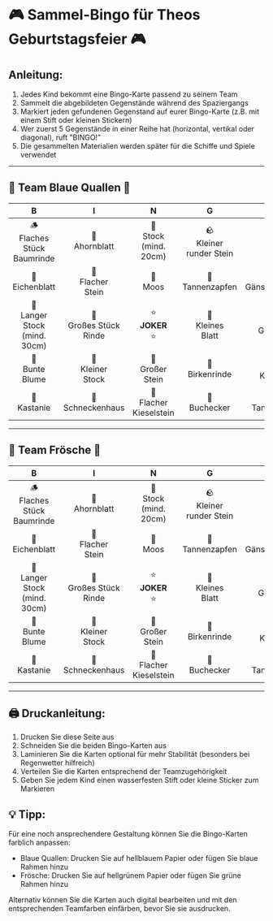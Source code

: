 # 🎮 Sammel-Bingo für Theos Geburtstagsfeier 🎮

## Anleitung:
1. Jedes Kind bekommt eine Bingo-Karte passend zu seinem Team
2. Sammelt die abgebildeten Gegenstände während des Spaziergangs
3. Markiert jeden gefundenen Gegenstand auf eurer Bingo-Karte (z.B. mit einem Stift oder kleinen Stickern)
4. Wer zuerst 5 Gegenstände in einer Reihe hat (horizontal, vertikal oder diagonal), ruft "BINGO!"
5. Die gesammelten Materialien werden später für die Schiffe und Spiele verwendet

---

## 🌊 Team Blaue Quallen 🌊

| B | I | N | G | O |
|:---:|:---:|:---:|:---:|:---:|
| 🪵<br>Flaches Stück<br>Baumrinde | 🍁<br>Ahornblatt | 🥢<br>Stock<br>(mind. 20cm) | 🪨<br>Kleiner<br>runder Stein | 🪶<br>Feder |
| 🍂<br>Eichenblatt | 🥏<br>Flacher<br>Stein | 🌿<br>Moos | 🌲<br>Tannenzapfen | 🌼<br>Gänseblümchen |
| 🌴<br>Langer Stock<br>(mind. 30cm) | 🧱<br>Großes Stück<br>Rinde | ⭐<br>**JOKER**<br>⭐ | 🍃<br>Kleines<br>Blatt | 🌾<br>Grashalm |
| 🌺<br>Bunte<br>Blume | 🥢<br>Kleiner<br>Stock | 🗿<br>Großer<br>Stein | 🌳<br>Birkenrinde | ☘️<br>Kleeblatt |
| 🌰<br>Kastanie | 🐚<br>Schneckenhaus | 🥌<br>Flacher<br>Kieselstein | 🔴<br>Buchecker | 🌲<br>Tannennadel |

---

## 🐸 Team Frösche 🐸

| B | I | N | G | O |
|:---:|:---:|:---:|:---:|:---:|
| 🪵<br>Flaches Stück<br>Baumrinde | 🍁<br>Ahornblatt | 🥢<br>Stock<br>(mind. 20cm) | 🪨<br>Kleiner<br>runder Stein | 🪶<br>Feder |
| 🍂<br>Eichenblatt | 🥏<br>Flacher<br>Stein | 🌿<br>Moos | 🌲<br>Tannenzapfen | 🌼<br>Gänseblümchen |
| 🌴<br>Langer Stock<br>(mind. 30cm) | 🧱<br>Großes Stück<br>Rinde | ⭐<br>**JOKER**<br>⭐ | 🍃<br>Kleines<br>Blatt | 🌾<br>Grashalm |
| 🌺<br>Bunte<br>Blume | 🥢<br>Kleiner<br>Stock | 🗿<br>Großer<br>Stein | 🌳<br>Birkenrinde | ☘️<br>Kleeblatt |
| 🌰<br>Kastanie | 🐚<br>Schneckenhaus | 🥌<br>Flacher<br>Kieselstein | 🔴<br>Buchecker | 🌲<br>Tannennadel |

---

## 🖨️ Druckanleitung:

1. Drucken Sie diese Seite aus
2. Schneiden Sie die beiden Bingo-Karten aus
3. Laminieren Sie die Karten optional für mehr Stabilität (besonders bei Regenwetter hilfreich)
4. Verteilen Sie die Karten entsprechend der Teamzugehörigkeit
5. Geben Sie jedem Kind einen wasserfesten Stift oder kleine Sticker zum Markieren

## 💡 Tipp:

Für eine noch ansprechendere Gestaltung können Sie die Bingo-Karten farblich anpassen:
- Blaue Quallen: Drucken Sie auf hellblauem Papier oder fügen Sie blaue Rahmen hinzu
- Frösche: Drucken Sie auf hellgrünem Papier oder fügen Sie grüne Rahmen hinzu

Alternativ können Sie die Karten auch digital bearbeiten und mit den entsprechenden Teamfarben einfärben, bevor Sie sie ausdrucken.